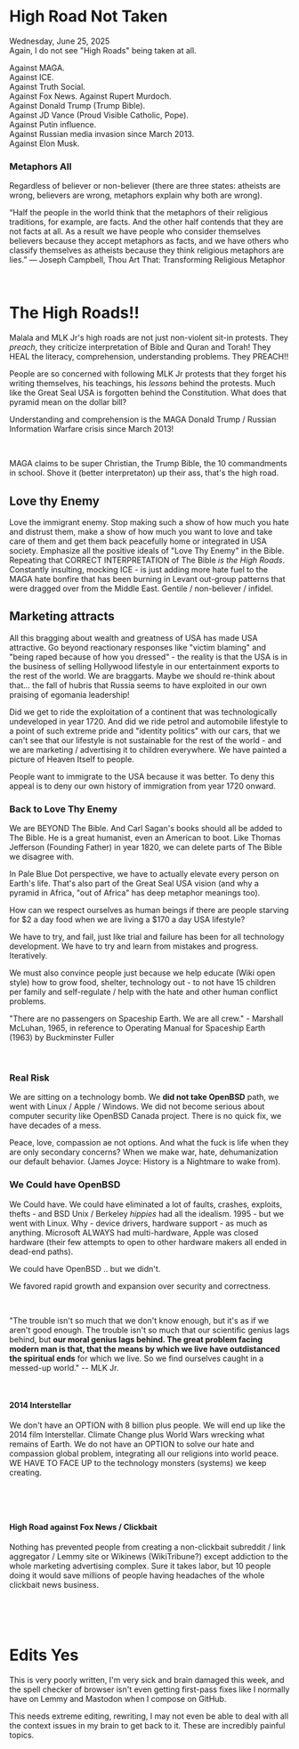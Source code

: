 # High Road Not Taken

Wednesday, June 25, 2025   
Again, I do not see "High Roads" being taken at all.

Against MAGA.   
Against ICE.   
Against Truth Social.    
Against Fox News. Against Rupert Murdoch.   
Against Donald Trump (Trump Bible).  
Against JD Vance (Proud Visible Catholic, Pope).  
Against Putin influence.   
Against Russian media invasion since March 2013.   
Against Elon Musk.   



### Metaphors All

Regardless of believer or non-believer (there are three states: atheists are wrong, believers are wrong, metaphors explain why both are wrong). 

“Half the people in the world think that the metaphors of their religious traditions, for example, are facts. And the other half contends that they are not facts at all. As a result we have people who consider themselves believers because they accept metaphors as facts, and we have others who classify themselves as atheists because they think religious metaphors are lies.” ― Joseph Campbell, Thou Art That: Transforming Religious Metaphor


&nbsp;

# The High Roads!!

Malala and MLK Jr's high roads are not just non-violent sit-in protests. They *preach*, they criticize interpretation of Bible and Quran and Torah! They HEAL the literacy, comprehension, understanding problems. They PREACH!!

People are so concerned with following MLK Jr protests that they forget his writing themselves, his teachings, his *lessons* behind the protests. Much like the Great Seal USA is forgotten behind the Constitution. What does that pyramid mean on the dollar bill?

Understanding and comprehension is the MAGA Donald Trump / Russian Information Warfare crisis since March 2013!

&nbsp;

MAGA claims to be super Christian, the Trump Bible, the 10 commandments in school. Shove it (better interpretaton) up their ass, that's the high road.

## Love thy Enemy 

Love the immigrant enemy. Stop making such a show of how much you hate and distrust them, make a show of how much you want to love and take care of them and get them back peacefully home or integrated in USA society. Emphasize all the positive ideals of "Love Thy Enemy" in the Bible.  Repeating that CORRECT INTERPRETATION of The Bible *is the High Roads*. Constantly insulting, mocking ICE - is just adding more hate fuel to the MAGA hate bonfire that has been burning in Levant out-group patterns that were dragged over from the Middle East. Gentile / non-believer / infidel. 

## Marketing attracts

All this bragging about wealth and greatness of USA has made USA attractive. Go beyond reactionary responses like "victim blaming" and "being raped because of how you dressed" - the reality is that the USA is in the business of selling Hollywood lifestyle in our entertainment exports to the rest of the world. We are braggarts. Maybe we should re-think about that... the fall of hubris that Russia seems to have exploited in our own praising of egomania leadership!

Did we get to ride the exploitation of a continent that was technologically undeveloped in year 1720. And did we ride petrol and automobile lifestyle to a point of such extreme pride and "identity politics" with our cars, that we can't see that our lifestyle is not sustainable for the rest of the world - and we are marketing / advertising it to children everywhere.  We have painted a picture of Heaven Itself to people.

People want to immigrate to the USA because it was better. To deny this appeal is to deny our own history of immigration from year 1720 onward.

### Back to Love Thy Enemy

We are BEYOND The Bible. And Carl Sagan's books should all be added to The Bible. He is a great humanist, even an American to boot. Like Thomas Jefferson (Founding Father) in year 1820, we can delete parts of The Bible we disagree with.

In Pale Blue Dot perspective, we have to actually elevate every person on Earth's life. That's also part of the Great Seal USA vision (and why a pyramid in Africa, "out of Africa" has deep metaphor meanings too).

How can we respect ourselves as human beings if there are people starving for $2 a day food when we are living a $170 a day USA lifestyle?

We have to try, and fail, just like trial and failure has been for all technology development. We have to try and learn from mistakes and progress. Iteratively.

We must also convince people just because we help educate (Wiki open style) how to grow food, shelter, technology out - to not have 15 children per family and self-regulate / help with the hate and other human conflict problems. 

"There are no passengers on Spaceship Earth. We are all crew." - Marshall McLuhan, 1965, in reference to Operating Manual for Spaceship Earth (1963) by Buckminster Fuller

&nbsp;

### Real Risk

We are sitting on a technology bomb. We **did not take OpenBSD** path, we went with Linux / Apple / Windows. We did not become serious about computer security like OpenBSD Canada project. There is no quick fix, we have decades of a mess.

Peace, love, compassion ae not options. And what the fuck is life when they are only secondary concerns? When we make war, hate, dehumanization our default behavior. (James Joyce: History is a Nightmare to wake from).

### We Could have OpenBSD

We Could have. We could have eliminated a lot of faults, crashes, exploits, thefts - and BSD Unix / Berkeley *hippies* had all the idealism. 1995 - but we went with Linux. Why - device drivers, hardware support - as much as anything. Microsoft ALWAYS had multi-hardware, Apple was closed hardware (their few attempts to open to other hardware makers all ended in dead-end paths).

We could have OpenBSD .. but we didn't.

We favored rapid growth and expansion over security and correctness.

&nbsp;

"The trouble isn't so much that we don't know enough, but it's as if we aren't good enough. The trouble isn't so much that our scientific genius lags behind, but **our moral genius lags behind. The great problem facing modern man is that, that the means by which we live have outdistanced the spiritual ends** for which we live. So we find ourselves caught in a messed-up world." -- MLK Jr.

&nbsp;

#### 2014 Interstellar

We don't have an OPTION with 8 billion plus people. We will end up like the 2014 film Interstellar. Climate Change plus World Wars wrecking what remains of Earth. We do not have an OPTION to solve our hate and compassion global problem, integrating all our religions into world peace. WE HAVE TO FACE UP to the technology monsters (systems) we keep creating.

&nbsp;

&nbsp;

#### High Road against Fox News / Clickbait

Nothing has prevented people from creating a non-clickbait subreddit / link aggregator / Lemmy site or Wikinews (WikiTribune?) except addiction to the whole marketing advertising complex. Sure it takes labor, but 10 people doing it would save millions of people having headaches of the whole clickbait news business.

&nbsp;

&nbsp;

# Edits Yes

This is very poorly written, I'm very sick and brain damaged this week, and the spell checker of browser isn't even getting first-pass fixes like I normally have on Lemmy and Mastodon when I compose on GitHub.

This needs extreme editing, rewriting, I may not even be able to deal with all the context issues in my brain to get back to it. These are incredibly painful topics.

